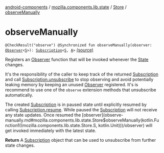 [android-components](../../index.md) / [mozilla.components.lib.state](../index.md) / [Store](index.md) / [observeManually](./observe-manually.md)

# observeManually

`@CheckResult("observe") @Synchronized fun observeManually(observer: `[`Observer`](../-observer.md)`<`[`S`](index.md#S)`>): `[`Subscription`](-subscription/index.md)`<`[`S`](index.md#S)`, `[`A`](index.md#A)`>` [(source)](https://github.com/mozilla-mobile/android-components/blob/master/components/lib/state/src/main/java/mozilla/components/lib/state/Store.kt#L75)

Registers an [Observer](../-observer.md) function that will be invoked whenever the [State](../-state.md) changes.

It's the responsibility of the caller to keep track of the returned [Subscription](-subscription/index.md) and call
[Subscription.unsubscribe](-subscription/unsubscribe.md) to stop observing and avoid potentially leaking memory by keeping an unused [Observer](../-observer.md)
registered. It's is recommend to use one of the `observe` extension methods that unsubscribe automatically.

The created [Subscription](-subscription/index.md) is in paused state until explicitly resumed by calling [Subscription.resume](-subscription/resume.md).
While paused the [Subscription](-subscription/index.md) will not receive any state updates. Once resumed the [observer](observe-manually.md#mozilla.components.lib.state.Store$observeManually(kotlin.Function1((mozilla.components.lib.state.Store.S, kotlin.Unit)))/observer)
will get invoked immediately with the latest state.

**Return**
A [Subscription](-subscription/index.md) object that can be used to unsubscribe from further state changes.

